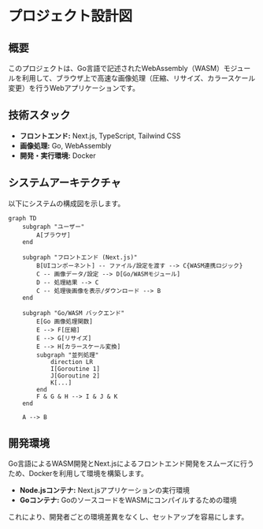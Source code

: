 # プロジェクト設計図

## 概要

このプロジェクトは、Go言語で記述されたWebAssembly（WASM）モジュールを利用して、ブラウザ上で高速な画像処理（圧縮、リサイズ、カラースケール変更）を行うWebアプリケーションです。

## 技術スタック

-   **フロントエンド:** Next.js, TypeScript, Tailwind CSS
-   **画像処理:** Go, WebAssembly
-   **開発・実行環境:** Docker

## システムアーキテクチャ

以下にシステムの構成図を示します。

```mermaid
graph TD
    subgraph "ユーザー"
        A[ブラウザ]
    end

    subgraph "フロントエンド (Next.js)"
        B[UIコンポーネント] -- ファイル/設定を渡す --> C{WASM連携ロジック}
        C -- 画像データ/設定 --> D[Go/WASMモジュール]
        D -- 処理結果 --> C
        C -- 処理後画像を表示/ダウンロード --> B
    end

    subgraph "Go/WASM バックエンド"
        E[Go 画像処理関数]
        E --> F[圧縮]
        E --> G[リサイズ]
        E --> H[カラースケール変換]
        subgraph "並列処理"
            direction LR
            I[Goroutine 1]
            J[Goroutine 2]
            K[...]
        end
        F & G & H --> I & J & K
    end

    A --> B

```

## 開発環境

Go言語によるWASM開発とNext.jsによるフロントエンド開発をスムーズに行うため、Dockerを利用して環境を構築します。

-   **Node.jsコンテナ:** Next.jsアプリケーションの実行環境
-   **Goコンテナ:** GoのソースコードをWASMにコンパイルするための環境

これにより、開発者ごとの環境差異をなくし、セットアップを容易にします。 
